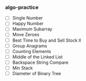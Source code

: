 ### algo-practice

- [ ]  Single Number
- [ ]  Happy Number
- [ ]  Maximum Subarray
- [ ]  Move Zeroes
- [ ]  Best Time to Buy and Sell Stock II
- [ ]  Group Anagrams
- [ ]  Counting Elements
- [ ]  Middle of the Linked List
- [ ]  Backspace String Compare
- [ ]  Min Stack
- [ ]  Diameter of Binary Tree
